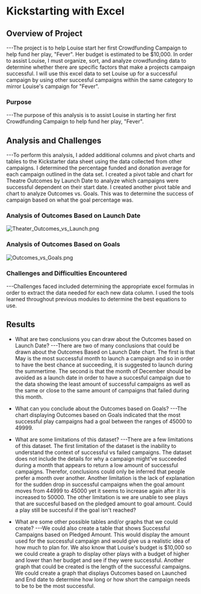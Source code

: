 # Kickstarting with Excel

## Overview of Project
---The project is to help Louise start her first Crowdfunding Campaign to help fund her play, "Fever". Her budget is estimated to be $10,000. In order to assist Louise, I must organize, sort, and analyze crowdfunding data to determine whether there are specific factors that make a projects campaign successful. I will use this excel data to set Louise up for a successful campaign by using other succesful campaigns within the same category to mirror Louise's campaign for "Fever".
    
### Purpose
---The purpose of this analysis is to assist Louise in starting her first Crowdfunding Campaign to help fund her play, "Fever".
    
## Analysis and Challenges
---To perform this analysis, I added additional columns and pivot charts and tables to the Kickstarter data sheet using the data collected from other campaigns. I determined the percentage funded and donation average for each campaign outlined in the data set. I created a pivot table and chart for Theatre Outcomes by Launch Date to analyze which campaigns were successful dependent on their start date. I created another pivot table and chart to analyze Outcomes vs. Goals. This was to determine the success of campaign based on what the goal percentage was.
    
### Analysis of Outcomes Based on Launch Date
![Theater_Outcomes_vs_Launch.png](Resources/Theater_Outcomes_vs_Launch.png)

### Analysis of Outcomes Based on Goals
![Outcomes_vs_Goals.png](Resources/Outcomes_vs_Goals.png)

### Challenges and Difficulties Encountered
---Challenges faced included determining the appropriate excel formulas in order to extract the data needed for each new data column. I used the tools learned throughout previous modules to determine the best equations to use.
    
## Results

- What are two conclusions you can draw about the Outcomes based on Launch Date?
---There are two of many conclusions that could be drawn about the Outcomes Based on Launch Date chart. The first is that May is the most successful month to launch a campaign and so in order to have the best chance at succeeding, it is suggested to launch during the summertime. The second is that the month of December should be avoided as a launch date in order to have a succesful campaign due to the data showing the least amount of successful campaigns as well as the same or close to the same amount of campaigns that failed during this month. 
- What can you conclude about the Outcomes based on Goals?
---The chart displaying Outcomes based on Goals indicated that the most successful play campaigns had a goal between the ranges of 45000 to 49999.
    
- What are some limitations of this dataset?
---There are a few limitations of this dataset. The first limitation of the dataset is the inability to understand the context of successful vs failed campaigns. The dataset does not include the details for why a campaign might've succeeded during a month that appears to return a low amount of successful campaigns. Therefor, conclusions could only be inferred that people prefer a month over another. Another limitation is the lack of explanation for the sudden drop in successful campaigns when the goal amount moves from 44999 to 45000 yet it seems to increase again after it is increased to 50000. The other limitation is we are unable to see plays that are succesful based on the pledged amount to goal amount. Could a play still be succesful if the goal isn't reached?
    
- What are some other possible tables and/or graphs that we could create?
---We could also create a table that shows Successful Campaigns based on Pledged Amount. This would display the amount used for the successful campaign and would give us a realistic idea of how much to plan for. We also know that Louise's budget is $10,000 so we could create a graph to display other plays with a budget of higher and lower than her budget and see if they were successful. Another graph that could be created is the length of the successful campaigns. We could create a graph that displays Outcomes based on Launched and End date to determine how long or how short the campaign needs to be to be the most successful.
